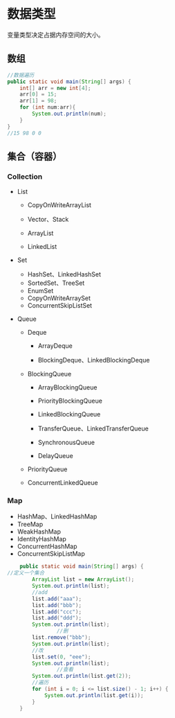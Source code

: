 # 数据类型

变量类型决定占据内存空间的大小。

## 数组

```java
//数据遍历
public static void main(String[] args) {
    int[] arr = new int[4];
    arr[0] = 15;
    arr[1] = 98;
    for (int num:arr){
        System.out.println(num);
    }
}
//15 98 0 0
```

## 集合（容器）

### Collection

- List

  - CopyOnWriteArrayList

  - Vector、Stack

  - ArrayList

  - LinkedList
- Set

  - HashSet、LinkedHashSet
  - SortedSet、TreeSet
  - EnumSet
  - CopyOnWriteArraySet
  - ConcurrentSkipListSet
- Queue

  - Deque

    - ArrayDeque

    - BlockingDeque、LinkedBlockingDeque

  - BlockingQueue

    - ArrayBlockingQueue

    - PriorityBlockingQueue

    - LinkedBlockingQueue

    - TransferQueue、LinkedTransferQueue

    - SynchronousQueue

    - DelayQueue

  - PriorityQueue

  - ConcurrentLinkedQueue

### Map

- HashMap、LinkedHashMap
- TreeMap
- WeakHashMap
- IdentityHashMap
- ConcurrentHashMap
- ConcurrentSkipListMap

```java
    public static void main(String[] args) {
//定义一个集合
        ArrayList list = new ArrayList();
        System.out.println(list);
        //add
        list.add("aaa");
        list.add("bbb");
        list.add("ccc");
        list.add("ddd");
        System.out.println(list);
				//删
        list.remove("bbb");
        System.out.println(list);
        //改
        list.set(0, "eee");
        System.out.println(list);
				//查看
        System.out.println(list.get(2));
        //遍历
        for (int i = 0; i <= list.size() - 1; i++) {
            System.out.println(list.get(i));
        }
    }
```
